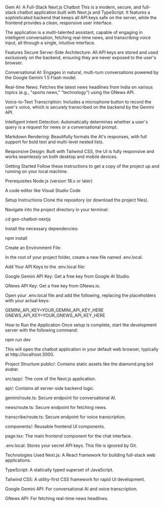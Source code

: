 Gem AI: A Full-Stack Next.js Chatbot
This is a modern, secure, and full-stack chatbot application built with Next.js and TypeScript. It features a sophisticated backend that keeps all API keys safe on the server, while the frontend provides a clean, responsive user interface.

The application is a multi-talented assistant, capable of engaging in intelligent conversation, fetching real-time news, and transcribing voice input, all through a single, intuitive interface.

Features
Secure Server-Side Architecture: All API keys are stored and used exclusively on the backend, ensuring they are never exposed to the user's browser.

Conversational AI: Engages in natural, multi-turn conversations powered by the Google Gemini 1.5 Flash model.

Real-time News: Fetches the latest news headlines from India on various topics (e.g., "sports news," "technology") using the GNews API.

Voice-to-Text Transcription: Includes a microphone button to record the user's voice, which is securely transcribed on the backend by the Gemini API.

Intelligent Intent Detection: Automatically determines whether a user's query is a request for news or a conversational prompt.

Markdown Rendering: Beautifully formats the AI's responses, with full support for bold text and multi-level nested lists.

Responsive Design: Built with Tailwind CSS, the UI is fully responsive and works seamlessly on both desktop and mobile devices.

Getting Started
Follow these instructions to get a copy of the project up and running on your local machine.

Prerequisites
Node.js (version 18.x or later)

A code editor like Visual Studio Code

Setup Instructions
Clone the repository (or download the project files).

Navigate into the project directory in your terminal:

cd gen-chatbot-nextjs

Install the necessary dependencies:

npm install

Create an Environment File:

In the root of your project folder, create a new file named .env.local.

Add Your API Keys to the .env.local file:

Google Gemini API Key: Get a free key from Google AI Studio.

GNews API Key: Get a free key from GNews.io.

Open your .env.local file and add the following, replacing the placeholders with your actual keys:

GEMINI_API_KEY=YOUR_GEMINI_API_KEY_HERE
GNEWS_API_KEY=YOUR_GNEWS_API_KEY_HERE

How to Run the Application
Once setup is complete, start the development server with the following command:

npm run dev

This will open the chatbot application in your default web browser, typically at http://localhost:3000.

Project Structure
public/: Contains static assets like the diamond.png bot avatar.

src/app/: The core of the Next.js application.

api/: Contains all server-side backend logic.

gemini/route.ts: Secure endpoint for conversational AI.

news/route.ts: Secure endpoint for fetching news.

transcribe/route.ts: Secure endpoint for voice transcription.

components/: Reusable frontend UI components.

page.tsx: The main frontend component for the chat interface.

.env.local: Stores your secret API keys. This file is ignored by Git.

Technologies Used
Next.js: A React framework for building full-stack web applications.

TypeScript: A statically typed superset of JavaScript.

Tailwind CSS: A utility-first CSS framework for rapid UI development.

Google Gemini API: For conversational AI and voice transcription.

GNews API: For fetching real-time news headlines.